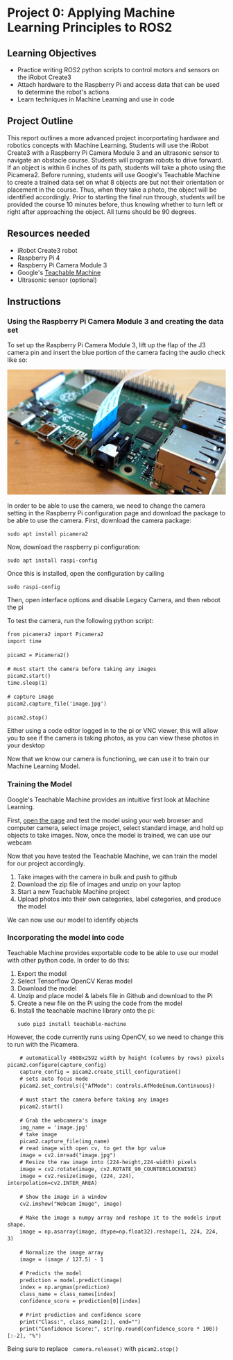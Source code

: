 # Project 0: Applying Machine Learning Principles to ROS2
## Learning Objectives
- Practice writing ROS2 python scripts to control motors and sensors on the iRobot Create3
- Attach hardware to the Raspberry Pi and access data that can be used to determine the robot's actions
- Learn techniques in Machine Learning and use in code 

## Project Outline
This report outlines a more advanced project incorportating hardware and robotics concepts with Machine Learning. Students will use the iRobot Create3 with a Raspberry Pi Camera Module 3 and an ultrasonic sensor to navigate an obstacle course. Students will program robots to drive forward. If an object is within 6 inches of its path, students will take a photo using the Picamera2. Before running, students will use Google's Teachable Machine to create a trained data set on what 8 objects are but not their orientation or placement in the course. Thus, when they take a photo, the object will be identified accordingly. Prior to starting the final run through, students will be provided the course 10 minutes before, thus knowing whether to turn left or right after approaching the object. All turns should be 90 degrees.

## Resources needed
- iRobot Create3 robot
- Raspberry Pi 4
- Raspberry Pi Camera Module 3
- Google's [Teachable Machine](https://teachablemachine.withgoogle.com/train)
- Ultrasonic sensor (optional)

## Instructions

### Using the Raspberry Pi Camera Module 3 and creating the data set

To set up the Raspberry Pi Camera Module 3, lift up the flap of the J3 camera pin and insert the blue portion of the camera facing the audio check like so:

![Raspberry Pi 4 with Pi Camera Module 3 Inserted](j3installation.webp)

In order to be able to use the camera, we need to change the camera setting in the Raspberry Pi configuration page and download the package to be able to use the camera. First, download the camera package:

```
sudo apt install picamera2
```
Now, download the raspberry pi configuration:

```
sudo apt install raspi-config
```

Once this is installed, open the configuration by calling 
```
sudo raspi-config
```

Then, open interface options and disable Legacy Camera, and then reboot the pi


To test the camera, run the following python script:
```
from picamera2 import Picamera2
import time

picam2 = Picamera2()

# must start the camera before taking any images
picam2.start() 
time.sleep(1)

# capture image
picam2.capture_file('image.jpg')

picam2.stop()

```

Either using a code editor logged in to the pi or VNC viewer, this will allow you to see if the camera is taking photos, as you can view these photos in your desktop

Now that we know our camera is functioning, we can use it to train our Machine Learning Model.


### Training the Model

Google's Teachable Machine provides an intuitive first look at Machine Learning. 

First, [open the page](https://teachablemachine.withgoogle.com/train) and test the model using your web browser and computer camera, select image project, select standard image, and hold up objects to take images. Now, once the model is trained, we can use our webcam

Now that you have tested the Teachable Machine, we can train the model for our project accordingly. 

1. Take images with the camera in bulk and push to github
1. Download the zip file of images and unzip on your laptop
1. Start a new Teachable Machine project
1. Upload photos into their own categories, label categories, and produce the model

We can now use our model to identify objects

### Incorporating the model into code

Teachable Machine provides exportable code to be able to use our model with other python code. In order to do this: 
1. Export the model 
1. Select Tensorflow OpenCV Keras model
1. Download the model 
1. Unzip and place model & labels file in Github and download to the Pi
1. Create a new file on the Pi using the code from the model 
1. Install the teachable machine library onto the pi: 
    ```
    sudo pip3 install teachable-machine
    
    ```
However, the code currently runs using OpenCV, so we need to change this to run with the Picamera.


```
    # automatically 4608x2592 width by height (columns by rows) pixels picam2.configure(capture_config)
    capture_config = picam2.create_still_configuration()
    # sets auto focus mode
    picam2.set_controls({"AfMode": controls.AfModeEnum.Continuous}) 

    # must start the camera before taking any images
    picam2.start() 

    # Grab the webcamera's image
    img_name = 'image.jpg'
    # take image 
    picam2.capture_file(img_name)
    # read image with open cv, to get the bgr value 
    image = cv2.imread("image.jpg") 
    # Resize the raw image into (224-height,224-width) pixels
    image = cv2.rotate(image, cv2.ROTATE_90_COUNTERCLOCKWISE) 
    image = cv2.resize(image, (224, 224), interpolation=cv2.INTER_AREA)

    # Show the image in a window
    cv2.imshow("Webcam Image", image)

    # Make the image a numpy array and reshape it to the models input shape.
    image = np.asarray(image, dtype=np.float32).reshape(1, 224, 224, 3)

    # Normalize the image array
    image = (image / 127.5) - 1

    # Predicts the model
    prediction = model.predict(image)
    index = np.argmax(prediction)
    class_name = class_names[index]
    confidence_score = prediction[0][index]

    # Print prediction and confidence score
    print("Class:", class_name[2:], end="")
    print("Confidence Score:", str(np.round(confidence_score * 100))[:-2], "%")
```
Being sure to replace ``` camera.release()``` with ```picam2.stop()```






